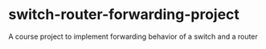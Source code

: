 # switch-router-forwarding-project
A course project to implement forwarding behavior of a switch and a router
